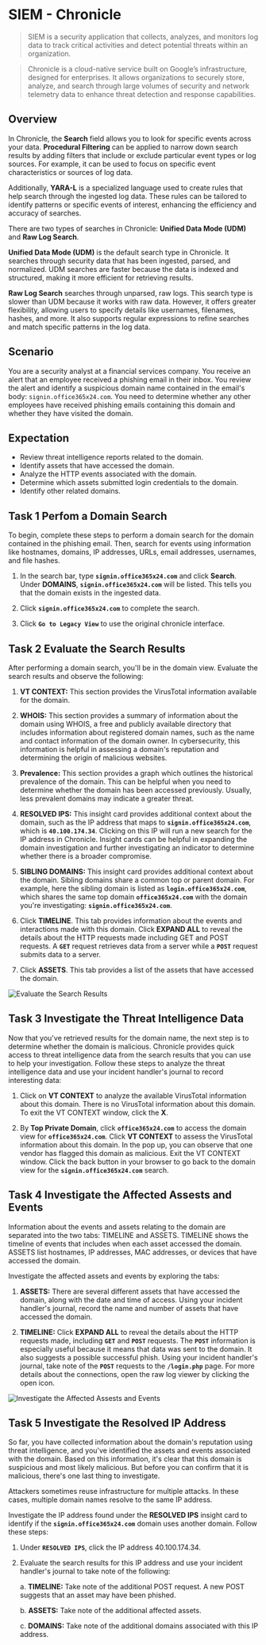 # SIEM - Chronicle

>  SIEM is a security application that collects, analyzes, and monitors log data to track critical activities and detect potential threats within an organization.

>  Chronicle is a cloud-native service built on Google’s infrastructure, designed for enterprises. It allows organizations to securely store, analyze, and search through large volumes of security and network telemetry data to enhance threat detection and response capabilities.

## Overview 

In Chronicle, the **Search** field allows you to look for specific events across your data. **Procedural Filtering** can be applied to narrow down search results by adding filters that include or exclude particular event types or log sources. For example, it can be used to focus on specific event characteristics or sources of log data.

Additionally, **YARA-L** is a specialized language used to create rules that help search through the ingested log data. These rules can be tailored to identify patterns or specific events of interest, enhancing the efficiency and accuracy of searches.

There are two types of searches in Chronicle: **Unified Data Mode (UDM)** and **Raw Log Search**.

**Unified Data Mode (UDM)** is the default search type in Chronicle. It searches through security data that has been ingested, parsed, and normalized. UDM searches are faster because the data is indexed and structured, making it more efficient for retrieving results.

**Raw Log Search** searches through unparsed, raw logs. This search type is slower than UDM because it works with raw data. However, it offers greater flexibility, allowing users to specify details like usernames, filenames, hashes, and more. It also supports regular expressions to refine searches and match specific patterns in the log data.

## Scenario 

You are a security analyst at a financial services company. You receive an alert that an employee received a phishing email in their inbox. You review the alert and identify a suspicious domain name contained in the email's body: `signin.office365x24.com`. You need to determine whether any other employees have received phishing emails containing this domain and whether they have visited the domain. 

## Expectation 
* Review threat intelligence reports related to the domain.
* Identify assets that have accessed the domain.
* Analyze the HTTP events associated with the domain.
* Determine which assets submitted login credentials to the domain.
* Identify other related domains.

## Task 1 Perfom a Domain Search
To begin, complete these steps to perform a domain search for the domain contained in the phishing email. Then, search for events using information like hostnames, domains, IP addresses, URLs, email addresses, usernames, and file hashes. 

1. In the search bar, type **`signin.office365x24.com`** and click **Search**. Under **DOMAINS**, **`signin.office365x24.com`** will be listed. This tells you that the domain exists in the ingested data. 

2. Click **`signin.office365x24.com`** to complete the search.

3. Click **`Go to Legacy View`** to use the original chronicle interface.

## Task 2 Evaluate the Search Results
After performing a domain search, you'll be in the domain view. Evaluate the search results and observe the following:

1. **VT CONTEXT:** This section provides the VirusTotal information available for the domain. 

2. **WHOIS:** This section provides a summary of information about the domain using WHOIS, a free and publicly available directory that includes information about registered domain names, such as the name and contact information of the domain owner. In cybersecurity, this information is helpful in assessing a domain's reputation and determining the origin of malicious websites. 

3. **Prevalence:** This section provides a graph which outlines the historical prevalence of the domain. This can be helpful when you need to determine whether the domain has been accessed previously. Usually, less prevalent domains may indicate a greater threat. 

4. **RESOLVED IPS:** This insight card provides additional context about the domain, such as the IP address that maps to **`signin.office365x24.com`**, which is **`40.100.174.34`**. Clicking on this IP will run a new search for the IP address in Chronicle. Insight cards can be helpful in expanding the domain investigation and further investigating an indicator to determine whether there is a broader compromise.

5. **SIBLING DOMAINS:** This insight card provides additional context about the domain. Sibling domains share a common top or parent domain. For example, here the sibling domain is listed as **`login.office365x24.com`**, which shares the same top domain **`office365x24.com`** with the domain you're investigating: **`signin.office365x24.com`**.

6. Click **TIMELINE**. This tab provides information about the events and interactions made with this domain. Click **EXPAND ALL** to reveal the details about the HTTP requests made including GET and POST requests.  A **`GET`** request retrieves data from a server while a **`POST`** request submits data to a server.

7. Click **ASSETS**. This tab provides a list of the assets that have accessed the domain.

![Evaluate the Search Results](https://github.com/user-attachments/assets/a8379bd6-63b1-4e0f-a484-58320f63e32e)

## Task 3 Investigate the Threat Intelligence Data
Now that you've retrieved results for the domain name, the next step is to determine whether the domain is malicious. Chronicle provides quick access to threat intelligence data from the search results that you can use to help your investigation. Follow these steps to analyze the threat intelligence data and use your incident handler's journal to record interesting data:

1. Click on **VT CONTEXT** to analyze the available VirusTotal information about this domain. There is no VirusTotal information about this domain. To exit the VT CONTEXT window, click the **X**.

2. By **Top Private Domain**, click **`office365x24.com`** to access the domain view for **`office365x24.com`**. Click **VT CONTEXT** to assess the VirusTotal information about this domain. In the pop up, you can observe that one vendor has flagged this domain as malicious. Exit the VT CONTEXT window. Click the back button in your browser to go back to the domain view for the **`signin.office365x24.com`** search.

## Task 4 Investigate the Affected Assests and Events
Information about the events and assets relating to the domain are separated into the two tabs: TIMELINE and ASSETS. TIMELINE shows the timeline of events that includes when each asset accessed the domain. ASSETS list hostnames, IP addresses, MAC addresses, or devices that have accessed the domain. 

Investigate the affected assets and events by exploring the tabs:

1. **ASSETS:** There are several different assets that have accessed the domain, along with the date and time of access. Using your incident handler's journal, record the name and number of assets that have accessed the domain. 

2. **TIMELINE:** Click **EXPAND ALL** to reveal the details about the HTTP requests made, including **`GET`** and **`POST`** requests. The **`POST`** information is especially useful because it means that data was sent to the domain. It also suggests a possible successful phish. Using your incident handler's journal, take note of the **`POST`** requests to the **`/login.php`** page. For more details about the connections, open the raw log viewer by clicking the open icon.

![Investigate the Affected Assests and Events](https://github.com/user-attachments/assets/e48dbc08-5b49-4baf-af2c-b4f1ae09e5f8)

## Task 5 Investigate the Resolved IP Address
So far, you have collected information about the domain's reputation using threat intelligence, and you've identified the assets and events associated with the domain. Based on this information, it's clear that this domain is suspicious and most likely malicious. But before you can confirm that it is malicious, there's one last thing to investigate.

Attackers sometimes reuse infrastructure for multiple attacks. In these cases, multiple domain names resolve to the same IP address.

Investigate the IP address found under the **RESOLVED IPS** insight card to identify if the **`signin.office365x24.com`** domain uses another domain. Follow these steps: 

1. Under **`RESOLVED IPS`**, click the IP address 40.100.174.34.

2. Evaluate the search results for this IP address and use your incident handler's journal to take note of the following:

    a. **TIMELINE:** Take note of the additional POST request. A new POST suggests that an asset may have been phished.

    b. **ASSETS:** Take note of the additional affected assets.

    c. **DOMAINS:** Take note of the additional domains associated with this IP address.
